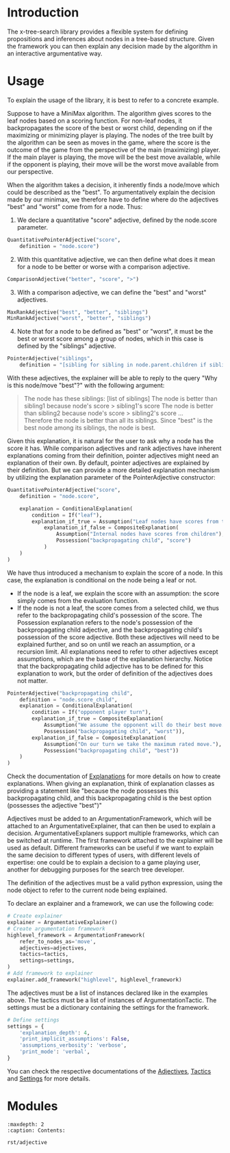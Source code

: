 # Introduction

The x-tree-search library provides a flexible system for defining propositions and inferences about nodes in a tree-based structure. Given the framework you can then explain any decision made by the algorithm in an interactive argumentative way.

# Usage

To explain the usage of the library, it is best to refer to a concrete example.

Suppose to have a MiniMax algorithm.
The algorithm gives scores to the leaf nodes based on a scoring function. For non-leaf nodes, it backpropagates the score of the best or worst child, depending on if the maximizing or minimizing player is playing.
The nodes of the tree built by the algorithm can be seen as moves in the game, where the score is the outcome of the game from the perspective of the main (maximizing) player.
If the main player is playing, the move will be the best move available, while if the opponent is playing, their move will be the worst move available from our perspective.

When the algorithm takes a decision, it inherently finds a node/move which could be described as the "best".
To argumentatively explain the decision made by our minimax, we therefore have to define where do the adjectives "best" and "worst" come from for a node.
Thus:
1. We declare a quantitative "score" adjective, defined by the node.score parameter.
```python
QuantitativePointerAdjective("score",
    definition = "node.score")
```
2. With this quantitative adjective, we can then define what does it mean for a node to be better or worse with a comparison adjective.
```python
ComparisonAdjective("better", "score", ">")
```
3. With a comparison adjective, we can define the "best" and "worst" adjectives.    
```python
MaxRankAdjective("best", "better", "siblings")
MinRankAdjective("worst", "better", "siblings")
```
4. Note that for a node to be defined as "best" or "worst", it must be the best or worst score among a group of nodes, which in this case is defined by the "siblings" adjective.
```python
PointerAdjective("siblings",
    definition = "[sibling for sibling in node.parent.children if sibling is not node]")
```

With these adjectives, the explainer will be able to reply to the query "Why is this node/move "best"?" with the following argument:
> The node has these siblings: [list of siblings]
> The node is better than sibling1 because node's score > sibling1's score
> The node is better than sibling2 because node's score > sibling2's score
> ...   
> Therefore the node is better than all its siblings.
> Since "best" is the best node among its siblings, the node is best.

Given this explanation, it is natural for the user to ask why a node has the score it has.
While comparison adjectives and rank adjectives have inherent explanations coming from their definition, pointer adjectives might need an explanation of their own. By default, pointer adjectives are explained by their definition. But we can provide a more detailed explanation mechanism by utilizing the explanation parameter of the PointerAdjective constructor:
```python
QuantitativePointerAdjective("score",
    definition = "node.score",

    explanation = ConditionalExplanation(
        condition = If("leaf"),
        explanation_if_true = Assumption("Leaf nodes have scores from the evaluation function"),
            explanation_if_false = CompositeExplanation(
                Assumption("Internal nodes have scores from children"),
                Possession("backpropagating child", "score")
            )
    )
)
```
We have thus introduced a mechanism to explain the score of a node. In this case, the explanation is conditional on the node being a leaf or not. 
- If the node is a leaf, we explain the score with an assumption: the score simply comes from the evaluation function.
- If the node is not a leaf, the score comes from a selected child, we thus refer to the backpropagating child's possession of the score.
The Possession explanation refers to the node's possession of the backpropagating child adjective, and the backpropagating child's possession of the score adjective. Both these adjectives will need to be explained further, and so on until we reach an assumption, or a recursion limit.
All explanations need to refer to other adjectives except assumptions, which are the base of the explanation hierarchy.
Notice that the backpropagating child adjective has to be defined for this explanation to work, but the order of definition of the adjectives does not matter.
```python
PointerAdjective("backpropagating child",
    definition = "node.score_child",
    explanation = ConditionalExplanation(
        condition = If("opponent player turn"),
        explanation_if_true = CompositeExplanation(
            Assumption("We assume the opponent will do their best move."),
            Possession("backpropagating child", "worst")),
        explanation_if_false = CompositeExplanation(
            Assumption("On our turn we take the maximum rated move."),
            Possession("backpropagating child", "best"))
    )
)
```
Check the documentation of [Explanations](rst/explanation) for more details on how to create explanations.
When giving an explanation, think of explanation classes as providing a statement like "because the node possesses this backpropagating child, and this backpropagating child is the best option (possesses the adjective "best")"

Adjectives must be added to an ArgumentationFramework, which will be attached to an ArgumentativeExplainer, that can then be used to explain a decision. ArgumentativeExplaners support multiple frameworks, which can be switched at runtime. The first framework attached to the explainer will be used as default. Different frameworks can be useful if we want to explain the same decision to different types of users, with different levels of expertise: one could be to explain a decision to a game playing user, another for debugging purposes for the search tree developer.

The definition of the adjectives must be a valid python expression, using the node object to refer to the current node being explained.

To declare an explainer and a framework, we can use the following code:
```python
# Create explainer
explainer = ArgumentativeExplainer()
# Create argumentation framework
highlevel_framework = ArgumentationFramework(
    refer_to_nodes_as='move',
    adjectives=adjectives,
    tactics=tactics,
    settings=settings,
)
# Add framework to explainer
explainer.add_framework("highlevel", highlevel_framework)
```
The adjectives must be a list of instances declared like in the examples above.
The tactics must be a list of instances of ArgumentationTactic.
The settings must be a dictionary containing the settings for the framework.

```python
# Define settings
settings = {
    'explanation_depth': 4,
    'print_implicit_assumptions': False,
    'assumptions_verbosity': 'verbose',
    'print_mode': 'verbal',
}
```
You can check the respective documentations of the [Adjectives](rst/adjective), [Tactics](rst/tactic) and [Settings](rst/setting) for more details.


# Modules
```{toctree}
:maxdepth: 2
:caption: Contents:

rst/adjective
```